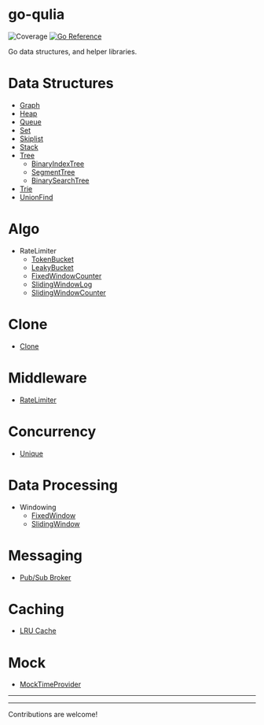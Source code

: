 # go-qulia

![Coverage](https://img.shields.io/badge/Coverage-97.8%25-brightgreen)
[![Go Reference](https://pkg.go.dev/badge/github.com/qulia/go-qulia.svg)](https://pkg.go.dev/github.com/qulia/go-qulia)

Go data structures, and helper libraries.

# Data Structures

- [Graph](lib/graph)
- [Heap](lib/heap/)
- [Queue](lib/queue/)
- [Set](lib/set)
- [Skiplist](lib/skiplist/)
- [Stack](lib/stack/)
- [Tree](lib/tree/)
  - [BinaryIndexTree](lib/tree/bit.go)
  - [SegmentTree](lib/tree/segment.go)
  - [BinarySearchTree](lib/tree/bst.go)
- [Trie](lib/trie)
- [UnionFind](lib/unionfind/)

# Algo

- RateLimiter
  - [TokenBucket](algo/ratelimiter/tokenbucket/)
  - [LeakyBucket](algo/ratelimiter/leakybucket/)
  - [FixedWindowCounter](algo/ratelimiter/fixedwindowcounter/)
  - [SlidingWindowLog](algo/ratelimiter/slidingwindowlog/)
  - [SlidingWindowCounter](algo/ratelimiter/slidingwindowcounter/)

# Clone
- [Clone](clone/clone.go)

# Middleware

- [RateLimiter](http/server/middleware/ratelimiter)
  
# Concurrency

- [Unique](concurrency/unique/)

# Data Processing

- Windowing
  - [FixedWindow](dataprocessing/window/window.go)
  - [SlidingWindow](dataprocessing/window/window.go)

# Messaging

- [Pub/Sub Broker](messaging/broker/)

# Caching

- [LRU Cache](caching/lru_cache.go)

# Mock

- [MockTimeProvider](mock/mock_time/provider.go)

---

---

Contributions are welcome!
